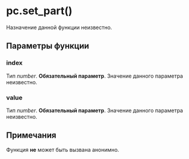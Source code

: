 # pc.set_part()
Назначение данной функции неизвестно.

## Параметры функции
### index
Тип *number*. **Обязательный параметр**. Значение данного параметра неизвестно.

### value
Тип *number*. **Обязательный параметр**. Значение данного параметра неизвестно.

## Примечания
Функция **не** может быть вызвана анонимно.